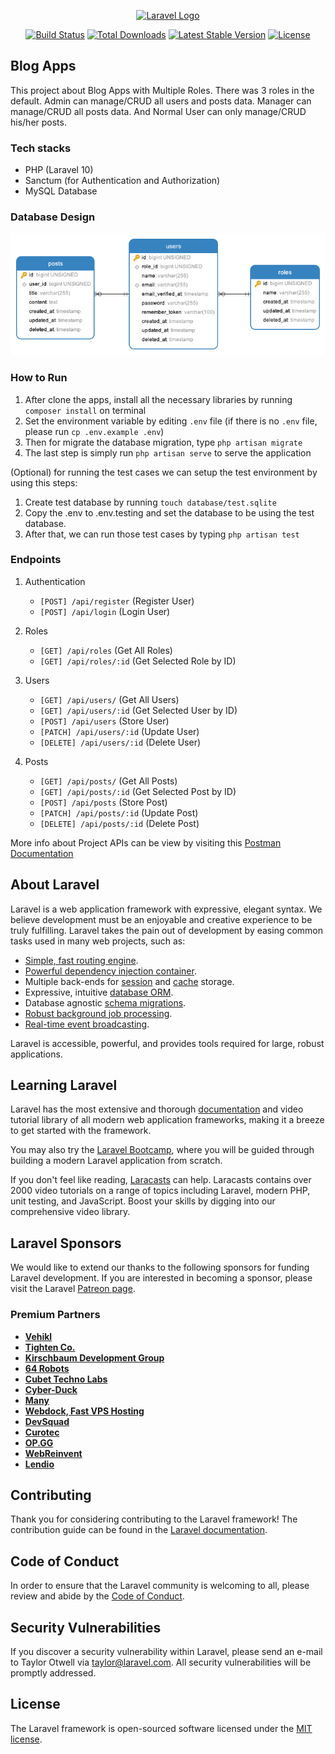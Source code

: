 <p align="center"><a href="https://laravel.com" target="_blank"><img src="https://raw.githubusercontent.com/laravel/art/master/logo-lockup/5%20SVG/2%20CMYK/1%20Full%20Color/laravel-logolockup-cmyk-red.svg" width="400" alt="Laravel Logo"></a></p>

<p align="center">
<a href="https://github.com/laravel/framework/actions"><img src="https://github.com/laravel/framework/workflows/tests/badge.svg" alt="Build Status"></a>
<a href="https://packagist.org/packages/laravel/framework"><img src="https://img.shields.io/packagist/dt/laravel/framework" alt="Total Downloads"></a>
<a href="https://packagist.org/packages/laravel/framework"><img src="https://img.shields.io/packagist/v/laravel/framework" alt="Latest Stable Version"></a>
<a href="https://packagist.org/packages/laravel/framework"><img src="https://img.shields.io/packagist/l/laravel/framework" alt="License"></a>
</p>

## Blog Apps

This project about Blog Apps with Multiple Roles. There was 3 roles in the default. Admin can manage/CRUD all users and posts data. Manager can manage/CRUD all posts data. And Normal User can only manage/CRUD his/her posts.

### Tech stacks

- PHP (Laravel 10)
- Sanctum (for Authentication and Authorization)
- MySQL Database

### Database Design
![Database Design](https://github.com/salimarizi/blog-apps/blob/main/public/Database.png?raw=true)


### How to Run 
1. After clone the apps, install all the necessary libraries by running `composer install` on terminal
2. Set the environment variable by editing `.env` file (if there is no `.env` file, please run `cp .env.example .env`)
3. Then for migrate the database migration, type `php artisan migrate`
4. The last step is simply run `php artisan serve` to serve the application

(Optional) for running the test cases we can setup the test environment by using this steps:

1. Create test database by running `touch database/test.sqlite`
2. Copy the .env to .env.testing and set the database to be using the test database.
3. After that, we can run those test cases by typing `php artisan test`

### Endpoints

1. Authentication
   * `[POST] /api/register` (Register User)
   * `[POST] /api/login` (Login User)

2. Roles
   * `[GET] /api/roles` (Get All Roles)
   * `[GET] /api/roles/:id` (Get Selected Role by ID)

3. Users
   * `[GET] /api/users/` (Get All Users)
   * `[GET] /api/users/:id` (Get Selected User by ID)
   * `[POST] /api/users` (Store User)
   * `[PATCH] /api/users/:id` (Update User)
   * `[DELETE] /api/users/:id` (Delete User)

4. Posts
   * `[GET] /api/posts/` (Get All Posts)
   * `[GET] /api/posts/:id` (Get Selected Post by ID)
   * `[POST] /api/posts` (Store Post)
   * `[PATCH] /api/posts/:id` (Update Post)
   * `[DELETE] /api/posts/:id` (Delete Post)

More info about Project APIs can be view by visiting this [Postman Documentation](https://documenter.getpostman.com/view/2470070/2s93CHtuaN)

## About Laravel

Laravel is a web application framework with expressive, elegant syntax. We believe development must be an enjoyable and creative experience to be truly fulfilling. Laravel takes the pain out of development by easing common tasks used in many web projects, such as:

- [Simple, fast routing engine](https://laravel.com/docs/routing).
- [Powerful dependency injection container](https://laravel.com/docs/container).
- Multiple back-ends for [session](https://laravel.com/docs/session) and [cache](https://laravel.com/docs/cache) storage.
- Expressive, intuitive [database ORM](https://laravel.com/docs/eloquent).
- Database agnostic [schema migrations](https://laravel.com/docs/migrations).
- [Robust background job processing](https://laravel.com/docs/queues).
- [Real-time event broadcasting](https://laravel.com/docs/broadcasting).

Laravel is accessible, powerful, and provides tools required for large, robust applications.

## Learning Laravel

Laravel has the most extensive and thorough [documentation](https://laravel.com/docs) and video tutorial library of all modern web application frameworks, making it a breeze to get started with the framework.

You may also try the [Laravel Bootcamp](https://bootcamp.laravel.com), where you will be guided through building a modern Laravel application from scratch.

If you don't feel like reading, [Laracasts](https://laracasts.com) can help. Laracasts contains over 2000 video tutorials on a range of topics including Laravel, modern PHP, unit testing, and JavaScript. Boost your skills by digging into our comprehensive video library.

## Laravel Sponsors

We would like to extend our thanks to the following sponsors for funding Laravel development. If you are interested in becoming a sponsor, please visit the Laravel [Patreon page](https://patreon.com/taylorotwell).

### Premium Partners

- **[Vehikl](https://vehikl.com/)**
- **[Tighten Co.](https://tighten.co)**
- **[Kirschbaum Development Group](https://kirschbaumdevelopment.com)**
- **[64 Robots](https://64robots.com)**
- **[Cubet Techno Labs](https://cubettech.com)**
- **[Cyber-Duck](https://cyber-duck.co.uk)**
- **[Many](https://www.many.co.uk)**
- **[Webdock, Fast VPS Hosting](https://www.webdock.io/en)**
- **[DevSquad](https://devsquad.com)**
- **[Curotec](https://www.curotec.com/services/technologies/laravel/)**
- **[OP.GG](https://op.gg)**
- **[WebReinvent](https://webreinvent.com/?utm_source=laravel&utm_medium=github&utm_campaign=patreon-sponsors)**
- **[Lendio](https://lendio.com)**

## Contributing

Thank you for considering contributing to the Laravel framework! The contribution guide can be found in the [Laravel documentation](https://laravel.com/docs/contributions).

## Code of Conduct

In order to ensure that the Laravel community is welcoming to all, please review and abide by the [Code of Conduct](https://laravel.com/docs/contributions#code-of-conduct).

## Security Vulnerabilities

If you discover a security vulnerability within Laravel, please send an e-mail to Taylor Otwell via [taylor@laravel.com](mailto:taylor@laravel.com). All security vulnerabilities will be promptly addressed.

## License

The Laravel framework is open-sourced software licensed under the [MIT license](https://opensource.org/licenses/MIT).
